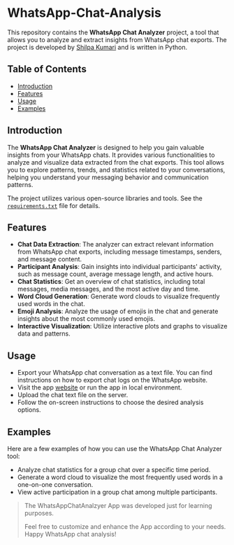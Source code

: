 # WhatsApp-Chat-Analysis

This repository contains the **WhatsApp Chat Analyzer** project, a tool that allows you to analyze and extract insights from WhatsApp chat exports. The project is developed by [Shilpa Kumari](https://github.com/shilpa0216) and is written in Python.

## Table of Contents

- [Introduction](#introduction)
- [Features](#features)
- [Usage](#usage)
- [Examples](#examples)

## Introduction

The **WhatsApp Chat Analyzer** is designed to help you gain valuable insights from your WhatsApp chats. It provides various functionalities to analyze and visualize data extracted from the chat exports. This tool allows you to explore patterns, trends, and statistics related to your conversations, helping you understand your messaging behavior and communication patterns.

The project utilizes various open-source libraries and tools. See the [`requirements.txt`](https://github.com/karanprasadgupta/WhatsAppChatAnalzyer/blob/main/requirements.txt) file for details.


## Features

- **Chat Data Extraction**: The analyzer can extract relevant information from WhatsApp chat exports, including message timestamps, senders, and message content.
- **Participant Analysis**: Gain insights into individual participants' activity, such as message count, average message length, and active hours.
- **Chat Statistics**: Get an overview of chat statistics, including total messages, media messages, and the most active day and time.
- **Word Cloud Generation**: Generate word clouds to visualize frequently used words in the chat.
- **Emoji Analysis**: Analyze the usage of emojis in the chat and generate insights about the most commonly used emojis.
- **Interactive Visualization**: Utilize interactive plots and graphs to visualize data and patterns.


## Usage
- Export your WhatsApp chat conversation as a text file. You can find instructions on how to export chat logs on the WhatsApp website.
- Visit the  app [website](https://karanprasadgupta-whatsappchatanalzyer-main-lrxq8x.streamlit.app/) or run the app in local environment.
- Upload the chat text file on the server.
- Follow the on-screen instructions to choose the desired analysis options.

## Examples
Here are a few examples of how you can use the WhatsApp Chat Analyzer tool:
- Analyze chat statistics for a group chat over a specific time period.
- Generate a word cloud to visualize the most frequently used words in a one-on-one conversation.
- View active participation in a group chat among multiple participants.

> The WhatsAppChatAnalzyer App was developed just for learning purposes.
> 
> Feel free to customize and enhance the App according to your needs. Happy WhatsApp chat analysis!
